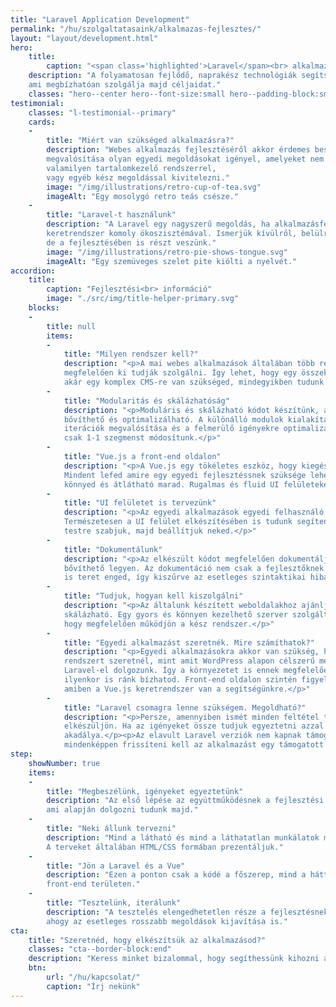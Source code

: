 ```yaml
---
title: "Laravel Application Development"
permalink: "/hu/szolgaltatasaink/alkalmazas-fejlesztes/"
layout: "layout/development.html"
hero:
    title:
        caption: "<span class='highlighted'>Laravel</span><br> alkalmazásokat<br> fejlesztünk"
    description: "A folyamatosan fejlődő, naprakész technológiák segítségével hozzuk létre azt a végterméket,
    ami megbízhatóan szolgálja majd céljaidat."
    classes: "hero--center hero--font-size:small hero--padding-block:small"
testimonial:
    classes: "l-testimonial--primary"
    cards:
    -
        title: "Miért van szükséged alkalmazásra?"
        description: "Webes alkalmazás fejlesztéséről akkor érdemes beszélni, ha az elképzelés
        megvalósítása olyan egyedi megoldásokat igényel, amelyeket nem lehet egyszerűen
        valamilyen tartalomkezelő rendszerrel,
        vagy egyéb kész megoldással kivitelezni."
        image: "/img/illustrations/retro-cup-of-tea.svg"
        imageAlt: "Egy mosolygó retro teás csésze."
    -
        title: "Laravel-t használunk"
        description: "A Laravel egy nagyszerű megoldás, ha alkalmazásfejlesztésről van szó. Egy komplex PHP
        keretrendszer komoly ökoszisztémával. Ismerjük kívülről, belülről. Nem csak használjuk,
        de a fejlesztésében is részt veszünk."
        image: "/img/illustrations/retro-pie-shows-tongue.svg"
        imageAlt: "Egy szemüveges szelet pite kiölti a nyelvét."
accordion:
    title:
        caption: "Fejlesztési<br> információ"
        image: "./src/img/title-helper-primary.svg"
    blocks:
    -
        title: null
        items:
        -
            title: "Milyen rendszer kell?"
            description: "<p>A mai webes alkalmazások általában több rétegből épülnek fel, hogy az igényeket
            megfelelően ki tudják szolgálni. Így lehet, hogy egy összekapcsolt webes és API felületre, vagy
            akár egy komplex CMS-re van szükséged, mindegyikben tudunk segíteni.</p>"
        -
            title: "Modularitás és skálázhatóság"
            description: "<p>Moduláris és skálázható kódot készítünk, amit a későbbiekben könnyebben
            bővíthető és optimalizálható. A különálló modulok kialakításával könnyebb az egyes
            iterációk megvalósítása és a felmerülő igényekre optimalizálás úgy, hogy
            csak 1-1 szegmenst módosítunk.</p>"
        -
            title: "Vue.js a front-end oldalon"
            description: "<p>A Vue.js egy tökéletes eszköz, hogy kiegészítsük Laravel-t front-end oldalról.
            Mindent lefed amire egy egyedi fejlesztéssnek szüksége lehet, ellenben az alkalmazás szerkezete
            könnyed és átlátható marad. Rugalmas és fluid UI felületeket készítünk majd vele.</p>"
        -
            title: "UI felületet is tervezünk"
            description: "<p>Az egyedi alkalmazások egyedi felhasználó felületet és dizájnt igényelnek.
            Természetesen a UI felület elkészítésében is tudunk segíteni: megtervezzük, összerakjuk,
            testre szabjuk, majd beállítjuk neked.</p>"
        -
            title: "Dokumentálunk"
            description: "<p>Az elkészült kódot megfelelően dokumentáljuk, hogy tényleg jövőtálló és
            bővíthető legyen. Az dokumentáció nem csak a fejlesztőknek segít, de statikus elemzéseknek
            is teret enged, így kiszűrve az esetleges szintaktikai hibákat és megelőzve a problémákat.</p>"
        -
            title: "Tudjuk, hogyan kell kiszolgálni"
            description: "<p>Az általunk készített weboldalakhoz ajánljuk a megfelelő hosztingot, ami
            skálázható. Egy gyors és könnyen kezelhető szerver szolgáltatás elengedhetetlen ahhoz,
            hogy megfelelően működjön a kész rendszer.</p>"
        -
            title: "Egyedi alkalmazást szeretnék. Mire számíthatok?"
            description: "<p>Egyedi alkalmazásokra akkor van szükség, ha funkcionalitásban jóval összetettebb
            rendszert szeretnél, mint amit WordPress alapon célszerű még megoldani. Egyedi alkalmazások esetében
            Laravel-el dolgozunk. Így a környezetet is ennek megfelelően alakítjuk ki.</p><p>A terv készítést
            ilyenkor is ránk bízhatod. Front-end oldalon szintén figyelünk, hogy modern felület készüljön,
            amiben a Vue.js keretrendszer van a segítségünkre.</p>"
        -
            title: "Laravel csomagra lenne szükségem. Megoldható?"
            description: "<p>Persze, amennyiben ismét minden feltétel teljesül, hogy a csomag megfelelően
            elkészüljön. Ha az igényeket össze tudjuk egyeztetni azzal amit mit tudunk nyújtani, akkor semmi
            akadálya.</p><p>Az elavult Laravel verziók nem kapnak támogatást, így a csomag megírásához
            mindenképpen frissíteni kell az alkalmazást egy támogatott verzióra.</p>"
step:
    showNumber: true
    items:
    -
        title: "Megbeszélünk, igényeket egyeztetünk"
        description: "Az első lépése az együttműködésnek a fejlesztési leírás elkészítés közösen,
        ami alapján dolgozni tudunk majd."
    -
        title: "Neki állunk tervezni"
        description: "Mind a látható és mind a láthatatlan munkálatok megkezdődnek.
        A terveket általában HTML/CSS formában prezentáljuk."
    -
        title: "Jön a Laravel és a Vue"
        description: "Ezen a ponton csak a kódé a főszerep, mind a háttérben, mind a látható
        front-end területen."
    -
        title: "Tesztelünk, iterálunk"
        description: "A tesztelés elengedhetetlen része a fejlesztésnek,
        ahogy az esetleges rosszabb megoldások kijavítása is."
cta:
    title: "Szeretnéd, hogy elkészítsük az alkalmazásod?"
    classes: "cta--border-block:end"
    description: "Keress minket bizalommal, hogy segíthessünk kihozni a legtöbbet az ötletedből."
    btn:
        url: "/hu/kapcsolat/"
        caption: "Írj nekünk"
---
```

